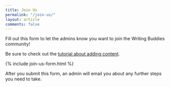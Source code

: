 ```yaml
---
title: Join Us
permalink: "/join-us/"
layout: article
comments: false
---
```


Fill out this form to let the admins know you want to join the Writing Buddies community!

Be sure to check out the [tutorial about adding content](/adding-content-to-wb).

{% include join-us-form.html %}

After you submit this form, an admin will email you about any further steps you need to take.
